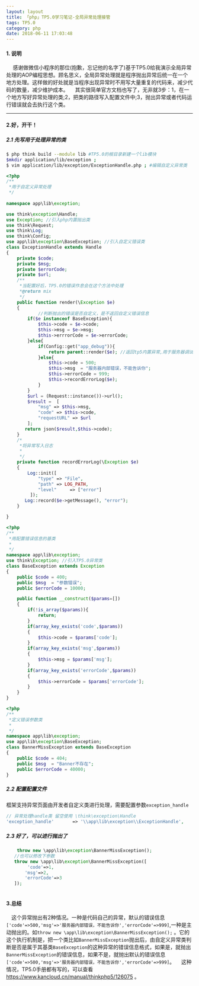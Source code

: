 ```yaml
---
layout: layout
title: 「php」TP5.0学习笔记-全局异常处理接管
tags: TP5.0
category: php
date: 2018-06-11 17:03:48
---
```

#### 1. 说明
&emsp; 感谢做微信小程序的那位(抱歉，忘记他的名字了)基于TP5.0给我演示全局异常处理的AOP编程思想。顾名思义，全局异常处理就是程序抛出异常后统一在一个地方处理。这样做的好处就是当程序出现异常时不用写大量重复的代码来，减少代码的数量，减少维护成本。
&emsp;其实很简单官方文档也写了，无非就3步：1，在一个地方写好异常处理的类;2，把类的路径写入配置文件中;3，抛出异常或者代码运行错误就会去执行这个类。
<!--more-->

-----

#### 2.好，开干！ 
##### 2.1 先写用于处理异常的类
``` bash
$ php think build --module lib #TP5.0的根目录新建一个lib模块
$mkdir application/lib/exception ; 
$ vim application/lib/exception/ExceptionHandle.php ; #编辑自定义异常类
```
``` php
<?php
/**
 *用于自定义异常处理
 */
 
namespace app\lib\exception;

use think\exception\Handle;
use Exception; //引入php内置抛出类
use think\Request;
use think\Log;
use think\Config;
use app\lib\exception\BaseException; //引入自定义错误类
class ExceptionHandle extends Handle
{
    private $code;
    private $msg;
    private $errorCode;
    private $url;
    /**
     *当配置好后，TP5.0的错误作息会在这个方法中处理
     *@return mix
     */
    public function render(\Exception $e) 
    {
    		//判断抛出的错误是否自定义，是不返回自定义错误信息
        if($e instanceof BaseException){ 
            $this->code = $e->code;
            $this->msg = $e->msg;
            $this->errrorCode = $e->errorCode;
        }else{
            if(Config::get("app_debug")){
                return parent::render($e); //返回tp5内置异常,用于服务器调试用。
            }else{
                $this->code = 500;
                $this->msg  = "服务器内部错误，不能告诉你";
                $this->errorCode = 999;
                $this->recordErrorLog($e);
            }
        }
        $url = (Request::instance())->url();
        $result =  [
            "msg" => $this->msg,
            "code" => $this->code,
            "requestURL" => $url
        ];
       return json($result,$this->code);
    }
    /*
     *将异常写入日志
     *
     */
    private function recordErrorLog(\Exception $e)
    {
        Log::init([
            "type" => "File",
            "path" => LOG_PATH,
            "level"     => ["error"]
         ]);
       Log::record($e->getMessage(), "error");
    }

}

```
``` php
<?php
/**
 *用配置错误信息的基类
 *
 */
namespace app\lib\exception;
use think\Exception; //引入TP5.0异常类
class BaseException extends Exception
{
    public $code = 400;
    public $msg  = "参数错误";
    public $errorCode = 10000;

    public function __construct($params=[])
    {
        if(!is_array($params)){
            return;
        }
        if(array_key_exists('code',$params))
        {
            $this->code = $params['code'];
        }
        if(array_key_exists('msg',$params))
        {
            $this->msg = $params['msg'];
        }
        if(array_key_exists('errorCode',$params))
        {
            $this->errorCode = $params['errorCode'];
        }
    }
}

```
``` php
<?php
/**
 *定义错误参数类
 *
 */
namespace app\lib\exception;
use app\lib\exception\BaseException;
class BannerMissException extends BaseException
{
    public $code = 404;
    public $msg  = "Banner不存在";
    public $errorCode = 40000;
}

```
##### 2.2 配置配置文件
框架支持异常页面由开发者自定义类进行处理，需要配置参数`exception_handle`
``` php
// 异常处理handle类 留空使用 \think\exception\Handle
'exception_handle'       => '\\app\lib\exception\\ExceptionHandle',

```

##### 2.3 好了，可以进行抛出了
``` php
	throw new \app\lib\exception\BannerMissException();
   //也可以修改下参数
   throw new \app\lib\exception\BannerMissException([
   		'code'=>1,
       'msg'=>2,
       'errorCode'=>3
   ]);
   
```

#### 3.总结
&emsp;这个异常抛出有2种情况。一种是代码自己的异常，默认的错误信息`['code'=>500,'msg'=>'服务器内部错误，不能告诉你','errorCode'=>999]`,一种是主动抛出的。如`throw new \app\lib\exception\BannerMissException();` 。它的这个执行机制是，把一个类比如`BannerMissException`抛出后，由自定义异常类判断是否是属于其基类`BaseException`的这种异常的错误信息格式，如果是，就抛出`BannerMissException`的错误信息，如果不是，就抛出默认的错误信息`['code'=>500,'msg'=>'服务器内部错误，不能告诉你','errorCode'=>999]`。
&emsp;这种情况，TP5.0手册都有写的，可以查看 https://www.kancloud.cn/manual/thinkphp5/126075 。
